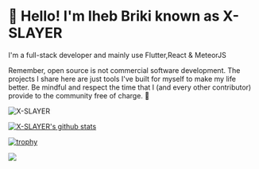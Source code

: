 # 👋 Hello! I'm Iheb Briki known as X-SLAYER

I'm a full-stack developer and mainly use Flutter,React & MeteorJS

Remember, open source is not commercial software development. The projects I share here are just tools I've built for myself to make my life better. Be mindful and respect the time that I (and every other contributor) provide to the community free of charge. 💜

<p align="left"> <img src="https://komarev.com/ghpvc/?username=X-SLAYER&label=Views&color=blue&style=plastic" alt="X-SLAYER" /> </p>

[![X-SLAYER's github stats](https://github-readme-stats.vercel.app/api?username=X-SLAYER&show_icons=true)](https://github.com/X-SLAYER/X-SLAYER)

[![trophy](https://github-profile-trophy.vercel.app/?username=X-SLAYER)](https://github.com/ryo-ma/github-profile-trophy)

<a href="https://github.com/X-SLAYER">
  <img align="center" src="https://github-readme-stats.vercel.app/api/top-langs/?username=X-SLAYER&theme=light&hide_langs_below=1" />
</a>
